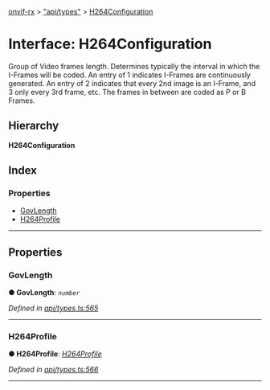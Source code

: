 [onvif-rx](../README.md) > ["api/types"](../modules/_api_types_.md) > [H264Configuration](../interfaces/_api_types_.h264configuration.md)

# Interface: H264Configuration

Group of Video frames length. Determines typically the interval in which the I-Frames will be coded. An entry of 1 indicates I-Frames are continuously generated. An entry of 2 indicates that every 2nd image is an I-Frame, and 3 only every 3rd frame, etc. The frames in between are coded as P or B Frames.

## Hierarchy

**H264Configuration**

## Index

### Properties

* [GovLength](_api_types_.h264configuration.md#govlength)
* [H264Profile](_api_types_.h264configuration.md#h264profile)

---

## Properties

<a id="govlength"></a>

###  GovLength

**● GovLength**: *`number`*

*Defined in [api/types.ts:565](https://github.com/patrickmichalina/onvif-rx/blob/1596479/src/api/types.ts#L565)*

___
<a id="h264profile"></a>

###  H264Profile

**● H264Profile**: *[H264Profile](../enums/_api_types_.h264profile.md)*

*Defined in [api/types.ts:566](https://github.com/patrickmichalina/onvif-rx/blob/1596479/src/api/types.ts#L566)*

___

